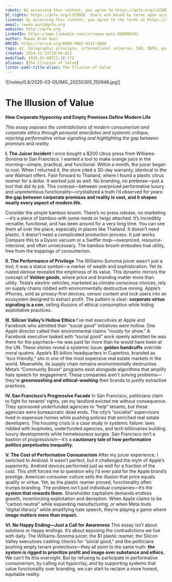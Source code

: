 ```yaml
---
robots: By accessing this content, you agree to https://qnfo.org/LICENSE. Non-commercial use only. Attribution required.
DC.rights: https://qnfo.org/LICENSE. Users are bound by terms upon access.
license: By accessing this content, you agree to the terms at https://qnfo.org/LICENSE
email: rowan.quni@qnfo.org
website: http://qnfo.org
LinkedIn: https://www.linkedin.com/in/rowan-quni-868006341
author: Rowan Brad Quni
ORCID: https://orcid.org/0009-0002-4317-5604
tags: AI, holographic principle, informational universe, IUH, QNFO, quantum
created: 2024-11-13T19:54:01Z
modified: 2025-03-08T11:38:17Z
aliases: [The Illusion of Value]
linter-yaml-title-alias: The Illusion of Value
---
```


![[notes/0.8/2025-03-05/IMG_20250305_150946.jpg]]

# The Illusion of Value

**How Corporate Hypocrisy and Empty Promises Define Modern Life**

*This essay exposes the contradictions of modern consumerism and corporate ethics through personal anecdotes and systemic critique, rejecting performative virtue signaling and highlighting the gap between promises and reality.*

**I. The Juicer Incident**
I once bought a $200 citrus press from Williams-Sonoma in San Francisco. I wanted a tool to make orange juice in the morning—simple, practical, and functional. Within a month, the juicer began to rust. When I returned it, the store cited a 30-day warranty, identical to the one Walmart offers. Fast-forward to Thailand, where I found a plastic citrus reamer for a dollar. It worked just as well. No branding, no pretense—just a tool that did its job. This contrast—between overpriced performative luxury and unpretentious functionality—crystallized a truth I’d observed for years: **the gap between corporate promises and reality is vast, and it shapes nearly every aspect of modern life.**

Consider the simple bamboo broom. There’s no press release, no marketing—it’s a piece of bamboo with some reeds or twigs attached. It’s incredibly versatile, functional, and has been around for a very long time. You can see them all over the place, especially in places like Thailand. It doesn’t need plastic, it doesn’t need a complicated production process. It just works. Compare this to a Dyson vacuum or a Swiffer mop—overpriced, resource-intensive, and often unnecessary. The bamboo broom embodies true utility, free from the trappings of consumerism.

**II. The Performance of Privilege**
The Williams-Sonoma juicer wasn’t just a tool; it was a status symbol—a marker of wealth and sophistication. Yet its rusted demise revealed the emptiness of its value. This dynamic mirrors the concept of **Veblen goods**, where price and branding matter more than utility. Tesla’s electric vehicles, marketed as climate-conscious choices, rely on supply chains riddled with environmentally destructive mining. Apple’s iPhones, sold as privacy-first devices, censor content and lock users into an ecosystem designed to extract profit. The pattern is clear: **corporate virtue signaling is a con**, selling illusions of ethical consumption while hiding exploitative practices.

**III. Silicon Valley’s Hollow Ethics**
I’ve met executives at Apple and Facebook who admitted their “social good” initiatives were hollow. One Apple director called their environmental claims “mostly for show.” A Facebook executive tasked with “social good” work openly admitted he was there for the paycheck—he was paid far more than he would have been at the UN. These stories reveal a systemic issue: **golden handcuffs** override moral qualms. Apple’s $5 billion headquarters in Cupertino, branded as “eco-friendly,” sits in one of the most expensive real estate markets in the world. Meanwhile, its supply chain remains environmentally destructive. Meta’s “Community Boost” programs exist alongside algorithms that amplify hate speech for engagement. These companies aren’t solving problems—they’re **greenwashing and ethical-washing** their brands to justify extractive practices.

**IV. San Francisco’s Progressive Facade**
In San Francisco, politicians claim to fight for tenants’ rights, yet my landlord evicted me without consequence. They sponsored underfunded agencies to “help” tenants, but these agencies were bureaucratic dead ends. The city’s “socialist” supervisors lived in expensive homes while pushing policies that enriched real estate developers. The housing crisis is a case study in systemic failure: laws riddled with loopholes, underfunded agencies, and tech billionaires building luxury developments while homelessness surges. San Francisco isn’t a bastion of progressivism—it’s a **cautionary tale of how performative politics perpetuates inequality.**

**V. The Cost of Performative Consumerism**
After my juicer experience, I switched to Android. It wasn’t perfect, but it challenged the myth of Apple’s superiority. Android devices performed just as well for a fraction of the cost. This shift forced me to question why I’d ever paid for the Apple brand’s prestige. American consumer culture sells the illusion that price equals quality or virtue. Yet, as the plastic reamer proved, functionality often trumps branding. The problem isn’t just individual companies—it’s the **system that rewards them**. Shareholder capitalism demands endless growth, incentivizing exploitation and deception. When Apple claims to be “carbon neutral” while expanding manufacturing, or when Meta touts “digital literacy” while amplifying hate speech, they’re playing a game where **image matters more than impact.**

**VI. No Happy Ending—Just a Call for Awareness**
This essay isn’t about solutions or happy endings. It’s about exposing the contradictions we live with daily. The Williams-Sonoma juicer, the $1 plastic reamer, the Silicon Valley executives cashing checks for “social good,” and the politicians pushing empty tenant protections—they all point to the same truth: **the system is rigged to prioritize profit and image over substance and ethics.** We can’t fix this overnight. But by refusing to participate in performative consumerism, by calling out hypocrisy, and by supporting systems that value functionality over branding, we can start to reclaim a more honest, equitable reality.
